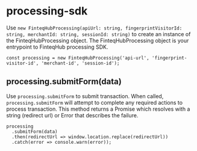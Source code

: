 # processing-sdk

Use `new FinteqHubProcessing(apiUrl: string, fingerprintVisitorId: string, merchantId: string, sessionId: string)` to create an instance of the FinteqHubProcessing object. The FinteqHubProcessing object is your entrypoint to FinteqHub processing SDK.

```
const processing = new FinteqHubProcessing('api-url', 'fingerprint-visitor-id', 'merchant-id', 'session-id');
```

## processing.submitForm(data)

Use `processing.submitForm` to submit transaction. When called, `processing.submitForm` will attempt to complete any required actions to process transaction. This method returns a Promise which resolves with a string (redirect url) or Error that describes the failure.

```
processing
  .submitForm(data)
  .then(redirectUrl => window.location.replace(redirectUrl))
  .catch(error => console.warn(error));
```
